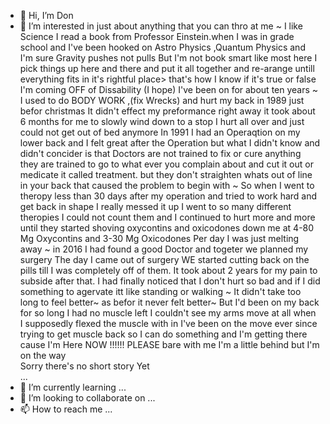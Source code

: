 - 👋 Hi, I’m Don
- 👀 I’m interested in just about anything that you can thro at me ~
I like Science I read a book from Professor Einstein.when I was in grade school and I've been hooked on Astro Physics
,Quantum Physics and I'm sure Gravity pushes not pulls
But I'm not book smart like most here I pick things up here and there and put it all together and re-arange untill everything fits in it's rightful place> that's how I know if it's true or false
I'm coming OFF of Dissability (I hope) I've been on for about ten years ~ I used to do BODY WORK ,(fix Wrecks) and hurt my back in 1989 just befor christmas
It didn't effect my preformance right away it took about 6 months for me to slowly wind down to a stop I hurt all over and just could not get out of bed anymore
In 1991 I had an Operaqtion on my lower back and I felt great after the Operation but what I didn't know and didn't concider is that Doctors are not trained to fix or cure anything
they are trained to go to what ever you complain about and cut it out or medicate it called treatment. but they don't straighten whats out of line in your back that caused the problem to begin with 
~ So when I went to theropy less than 30 days after my operation and tried to work hard and get back in shape I really messed it up 
I went to so many different theropies I could not count them and I continued to hurt more and more until they started shoving oxycontins and oxicodones down me 
at 4-80 Mg Oxycontins and 3-30 Mg Oxicodones Per day I was just melting away ~ in 2016 I had found a good Doctor and togeter we planned my surgery
The day I came out of surgery WE started cutting back on the pills till I was completely off of them.
It took about 2 years for my pain to subside after that. I had finally noticed that I don't hurt so bad and if I did something to agervate itt
like standing or walking ~ It didn't take too long to feel better~ as befor it never felt better~ But I'd been on my back for so long I had no muscle left
I couldn't see my arms move at all when I supposedly flexed the muscle with in 
I've been on the move ever since trying to get muscle back so I can do something and I'm getting there   cause I'm Here NOW !!!!!!
PLEASE bare with me I'm a little behind but I'm on the way     
Sorry there's no short story  Yet  
...
- 🌱 I’m currently learning ...
- 💞️ I’m looking to collaborate on ...
- 📫 How to reach me ...

<!---
DonW01/DonW01 is a ✨ special ✨ repository because its `README.md` (this file) appears on your GitHub profile.
You can click the Preview link to take a look at your changes.
--->
